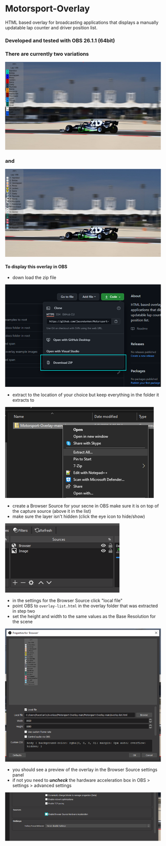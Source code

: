 # Motorsport-Overlay
HTML based overlay for broadcasting applications that displays a manually updatable lap counter and driver position list.

### Developed and tested with OBS 26.1.1 (64bit)

### There are currently two variations
![team color example](docs/team-color-example.PNG)
### and
![team logo example](docs/team-logo-example.PNG)

#### To display this overlay in OBS

- down load the zip file

![step1 image](docs/step1.png)
- extract to the location of your choice but keep everything in the folder it extracts to

![step2 image](docs/step2.png)
- create a Browser Source for your secne in OBS make sure it is on top of the capture source (above it in the list)
- make sure the layer isn't hidden (click the eye icon to hide/show)

![step3 image](docs/step3.png)
- in the settings for the Browser Source click "local file"
- point OBS to `overlay-list.html` in the overlay folder that was extracted in step two
- set the height and width to the same values as the Base Resolution for the scene

![step4 image](docs/step4.png)
- you should see a preview of the overlay in the Browser Source settings panel
- if not you need to _**uncheck**_ the hardware acceleration box in OBS > settings > advanced settings

![step5 image](docs/step5.png)

